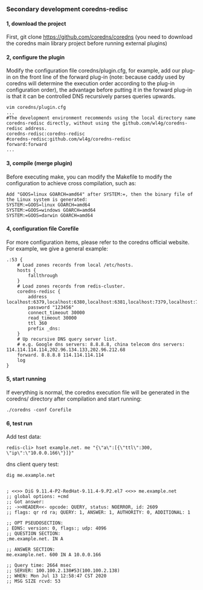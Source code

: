 ### Secondary development coredns-redisc

#### 1, download the project
First, git clone https://github.com/coredns/coredns (you need to download the coredns main library project before running external plugins)

#### 2, configure the plugin
Modify the configuration file coredns/plugin.cfg, for example, add our plug-in on the front line of the forward plug-in (note: because caddy used by coredns will determine the execution order according to the plug-in configuration order), the advantage before putting it in the forward plug-in is that it can be controlled DNS recursively parses queries upwards.

```
vim coredns/plugin.cfg
...
#The development environment recommends using the local directory name coredns-redisc directly, without using the github.com/wl4g/coredns-redisc address.
coredns-redisc:coredns-redisc
#coredns-redisc:github.com/wl4g/coredns-redisc
forward:forward
...
```

#### 3, compile (merge plugin)
Before executing make, you can modify the Makefile to modify the configuration to achieve cross compilation, such as:

```
Add "GOOS=linux GOARCH=amd64" after SYSTEM:=, then the binary file of the Linux system is generated:
SYSTEM:=GOOS=linux GOARCH=amd64
SYSTEM:=GOOS=windows GOARCH=amd64
SYSTEM:=GOOS=darwin GOARCH=amd64
```

#### 4, configuration file Corefile

For more configuration items, please refer to the coredns official website. For example, we give a general example:

```
.:53 {
    # Load zones records from local /etc/hosts.
    hosts {
        fallthrough
    }
    # Load zones records from redis-cluster.
    coredns-redisc {
        address localhost:6379,localhost:6380,localhost:6381,localhost:7379,localhost:7380,localhost:7381
        password "123456"
        connect_timeout 30000
        read_timeout 30000
        ttl 360
        prefix _dns:
    }
    # Up recursive DNS query server list.
    # e.g. Google dns servers: 8.8.8.8, china telecom dns servers: 114.114.114.114,202.96.134.133,202.96.212.68
    forward. 8.8.8.8 114.114.114.114
    log
}
```

#### 5, start running

If everything is normal, the coredns execution file will be generated in the coredns/ directory after compilation and start running:

```
./coredns -conf Corefile
```

#### 6, test run

Add test data:
```
redis-cli> hset example.net. me "{\"a\":[{\"ttl\":300, \"ip\":\"10.0.0.166\"}]}"
```

dns client query test:
```
dig me.example.net


; <<>> DiG 9.11.4-P2-RedHat-9.11.4-9.P2.el7 <<>> me.example.net
;; global options: +cmd
;; Got answer:
;; ->>HEADER<<- opcode: QUERY, status: NOERROR, id: 2609
;; flags: qr rd ra; QUERY: 1, ANSWER: 1, AUTHORITY: 0, ADDITIONAL: 1

;; OPT PSEUDOSECTION:
; EDNS: version: 0, flags:; udp: 4096
;; QUESTION SECTION:
;me.example.net. IN A

;; ANSWER SECTION:
me.example.net. 600 IN A 10.0.0.166

;; Query time: 2664 msec
;; SERVER: 100.100.2.138#53(100.100.2.138)
;; WHEN: Mon Jul 13 12:58:47 CST 2020
;; MSG SIZE rcvd: 53
```